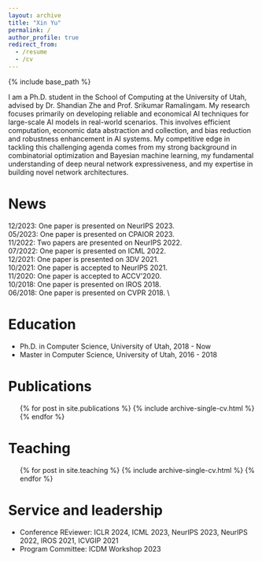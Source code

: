 ```yaml
---
layout: archive
title: "Xin Yu"
permalink: /
author_profile: true
redirect_from:
  - /resume
  - /cv
---
```


{% include base_path %}

I am a Ph.D. student in the School of Computing at the University of Utah, advised by Dr. Shandian Zhe and Prof. Srikumar Ramalingam. My research focuses primarily on developing reliable and economical AI techniques for large-scale AI models in real-world scenarios. This involves efficient computation, economic data abstraction and collection, and bias reduction and robustness enhancement in AI systems. 
My competitive edge in tackling this challenging agenda comes from my strong background in combinatorial optimization and Bayesian machine learning, my fundamental understanding of deep neural network expressiveness, and my expertise in building novel network architectures.

News
=====
12/2023: One paper is presented on NeurIPS 2023. \
05/2023: One paper is presented on CPAIOR 2023. \
11/2022: Two papers are presented on NeurIPS 2022. \
07/2022:  One paper is presented on ICML 2022. \
12/2021: One paper is presented on 3DV 2021. \
10/2021: One paper is accepted to NeurIPS 2021. \
11/2020: One paper is accepted to ACCV’2020. \
10/2018: One paper is presented on IROS 2018. \
06/2018: One paper is presented on CVPR 2018. \
<!--- 08/2017: One paper on 'Compass: Spatio temporal sentiment analysis of US election what twitter says!' is presented on KDD 2017 --->


Education
======
* Ph.D. in Computer Science, University of Utah, 2018 - Now
* Master in Computer Science, University of Utah, 2016 - 2018


Publications
======
  <ul>{% for post in site.publications %}
    {% include archive-single-cv.html %}
  {% endfor %}</ul>

<!---
Talks
======
  <ul>{% for post in site.talks %}
    {% include archive-single-talk-cv.html %}
  {% endfor %}</ul>
  
--->


Teaching
======
  <ul>{% for post in site.teaching %}
    {% include archive-single-cv.html %}
  {% endfor %}</ul>
  
Service and leadership
======
* Conference REviewer: ICLR 2024, ICML 2023, NeurIPS 2023, NeurIPS 2022, IROS 2021, ICVGIP 2021
* Program Committee: ICDM Workshop 2023
